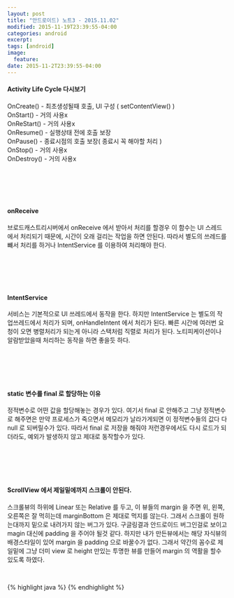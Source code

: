 ```yaml
---
layout: post
title: "안드로이드) 노트3 - 2015.11.02"
modified: 2015-11-19T23:39:55-04:00
categories: android
excerpt:
tags: [android]
image:
  feature:
date: 2015-11-2T23:39:55-04:00
---
```


#### Activity Life Cycle 다시보기 
OnCreate() - 최초생성될때 호출, UI 구성 ( setContentView() )<br>
OnStart() - 거의 사용x<br>
OnReStart() - 거의 사용x<br>
OnResume() - 실행상태 전에 호출 보장 <br>
OnPause() - 종료시점의 호출 보장( 종료시 꼭 해야할 처리 )<br>
OnStop() - 거의 사용x<br>
OnDestroy() - 거의 사용x<br>

<br>
<br>
<br>
<br>

#### onReceive
브로드캐스트리시버에서 onReceive 에서 받아서 처리를 할경우 이 함수는 UI 스레드에서 처리되기 때문에, 시간이 오래 걸리는 작업을 하면 안된다. 따라서 별도의 쓰레드를 뺴서 처리를 하거나 IntentService 를 이용하여 처리해야 한다.

<br>
<br>
<br>
<br>

#### IntentService
서비스는 기본적으로 UI 쓰레드에서 동작을 한다. 하지만 IntentService 는 별도의 작업쓰레드에서 처리가 되며, onHandleIntent 에서 처리가 된다. 빠른 시간에 여러번 요청이 오면 병렬처리가 되는게 아니라 스택처럼 직렬로 처리가 된다.
노티피케이션이나 알람받았을때 처리하는 동작을 하면 좋을듯 하다.

<br>
<br>
<br>
<br>

#### static 변수를 final 로 할당하는 이유
정적변수로 어떤 값을 할당해놓는 경우가 있다. 여기서 final 로 안해주고 그냥 정적변수로 해주면은 만약 프로세스가 죽으면서 메모리가 날라가게되면 이 정적변수들의 값다 다 null 로 되버릴수가 있다. 따라서 final 로 저장을 해줘야 저런경우에서도 다시 로드가 되더라도, 예외가 발생하지 않고 제대로 동작할수가 있다. 

<br>
<br>
<br>
<br>

#### ScrollView 에서 제일밑에까지 스크롤이 안된다.
스크롤뷰의 하위에 Linear 또는 Relative 를 두고, 이 뷰들의 margin 을 주면 위, 왼쪽, 오른쪽은 잘 먹히는데 marginBottom 은 제대로 먹지를 않는다. 그래서 스크롤이 원하는대까지 밑으로 내려가지 않는 버그가 있다. 구글링결과 안드로이드 버그인걸로 보이고 magin 대신에 padding 을 주어야 될것 같다. 하지만 내가 만든뷰에서는 해당 자식뷰의 배경스타일이 있어 margin 을 padding 으로 바꿀수가 없다. 그래서 약간의 꼼수로 제일밑에 그냥 더미 view 로 height 만있는 투명한 뷰를 만들어 margin 의 역활을 할수 있도록 하였다. 

<br>

<!-- #####  -->

{% highlight java %}
{% endhighlight %}

